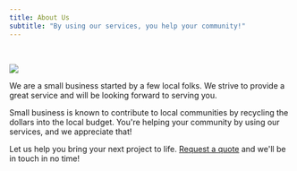 ```yaml
---
title: About Us
subtitle: "By using our services, you help your community!"
---
```


<p>&nbsp;</p>

<p class="content-image"><img src="/images/content/about.jpg" /></p>

<p class="subtitle is-6">We are a small business started by a few local folks. We strive to provide a great service and will be looking forward to serving you.</p>

<p class="subtitle is-6">Small business is known to contribute to local communities by recycling the dollars into the local budget. You're helping your community by using our services, and we appreciate that!</p>

<p class="subtitle is-6">Let us help you bring your next project to life. <a href="/quote/">Request a quote</a> and we'll be in touch in no time!</p>
